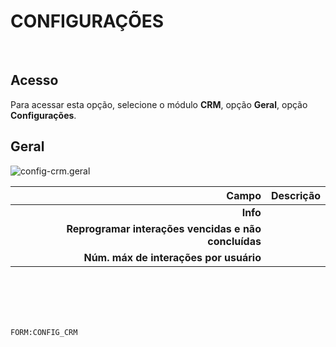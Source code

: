 # CONFIGURAÇÕES
<br>

## Acesso
Para acessar esta opção, selecione o módulo **CRM**, opção **Geral**, opção **Configurações**.
<br>

## Geral
![config-crm.geral](https://raw.githubusercontent.com/netforcews/docs-erp/master/crm/imagens/config-crm.geral.png)

Campo | Descrição
--:|---
**Info** | 
**Reprogramar interações vencidas e não concluídas** | 
**Núm. máx de interações por usuário** | 
<br>
<br>
<br>
<br>

```FORM:CONFIG_CRM```
